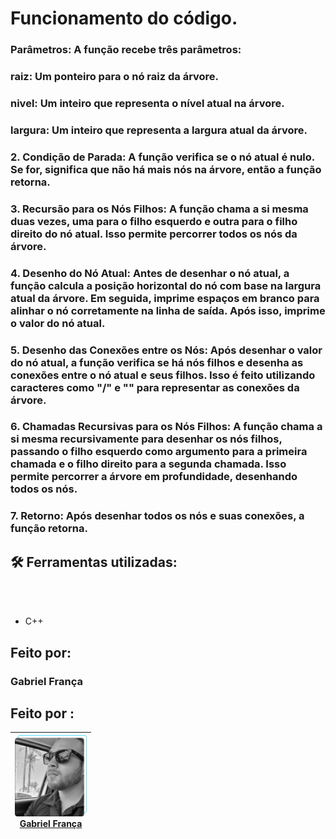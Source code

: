 # Funcionamento do código.

### Parâmetros: A função recebe três parâmetros: 
###  raiz: Um ponteiro para o nó raiz da árvore. 
###  nivel: Um inteiro que representa o nível atual na árvore. 
### largura: Um inteiro que representa a largura atual da árvore. 
### 2. Condição de Parada: A função verifica se o nó atual é nulo. Se for, significa que não há mais nós na árvore, então a função retorna. 
### 3. Recursão para os Nós Filhos: A função chama a si mesma duas vezes, uma para o filho esquerdo e outra para o filho direito do nó atual. Isso permite percorrer todos os nós da árvore. 
### 4. Desenho do Nó Atual: Antes de desenhar o nó atual, a função calcula a posição horizontal do nó com base na largura atual da árvore. Em seguida, imprime espaços em branco para alinhar o nó corretamente na linha de saída. Após isso, imprime o valor do nó atual. 
### 5. Desenho das Conexões entre os Nós: Após desenhar o valor do nó atual, a função verifica se há nós filhos e desenha as conexões entre o nó atual e seus filhos. Isso é feito utilizando caracteres como "/" e "" para representar as conexões da árvore. 
### 6. Chamadas Recursivas para os Nós Filhos: A função chama a si mesma recursivamente para desenhar os nós filhos, passando o filho esquerdo como argumento para a primeira chamada e o filho direito para a segunda chamada. Isso permite percorrer a árvore em profundidade, desenhando todos os nós. 
### 7. Retorno: Após desenhar todos os nós e suas conexões, a função retorna.

## :hammer_and_wrench: Ferramentas utilizadas:

<br>
<img scr="./assents/evidencia.png" width=600> 
<br>

* C++

## Feito por:

### Gabriel França

## Feito por :

|[<img src="./assents/eu.png" width=115><br> Gabriel França </sub>](https://github.com/dogonauta)
| :---: |